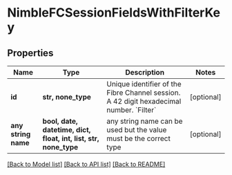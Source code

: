 # NimbleFCSessionFieldsWithFilterKey


## Properties
Name | Type | Description | Notes
------------ | ------------- | ------------- | -------------
**id** | **str, none_type** | Unique identifier of the Fibre Channel session. A 42 digit hexadecimal number. &#x60;Filter&#x60; | [optional] 
**any string name** | **bool, date, datetime, dict, float, int, list, str, none_type** | any string name can be used but the value must be the correct type | [optional]

[[Back to Model list]](../README.md#documentation-for-models) [[Back to API list]](../README.md#documentation-for-api-endpoints) [[Back to README]](../README.md)


